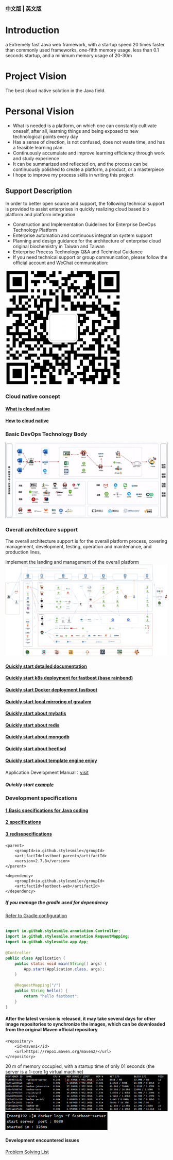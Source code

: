 ### [中文版](README.cn.md) | [英文版](README.md)

# Introduction

a Extremely fast Java web framework, with a startup speed 20 times faster than commonly used frameworks, one-fifth memory usage, less than 0.1 seconds startup, and a minimum memory usage of 20-30m

# Project Vision

The best cloud native solution in the Java field.

# Personal Vision

* What is needed is a platform, on which one can constantly cultivate oneself, after all, learning things and being exposed to new technological points every day
* Has a sense of direction, is not confused, does not waste time, and has a feasible learning plan
* Continuously accumulate and improve learning efficiency through work and study experience
* It can be summarized and reflected on, and the process can be continuously polished to create a platform, a product, or a masterpiece
* I hope to improve my process skills in writing this project

## Support Description

In order to better open source and support, the following technical support is provided to assist enterprises in quickly realizing cloud based bio platform and platform integration

* Construction and Implementation Guidelines for Enterprise DevOps Technology Platform
* Enterprise automation and continuous integration system support
* Planning and design guidance for the architecture of enterprise cloud original biochemistry in Taiwan and Taiwan
* Enterprise Process Technology Q&A and Technical Guidance
* If you need technical support or group communication, please follow the official account and WeChat communication:

<img src="./doc/image/index/java_zhilu_gongzonghao.png">

### Cloud native concept

#### [What is cloud native](doc/云原生/云原生是什么.md)

#### [How to cloud native](doc/云原生/如何云原生.md)

### Basic DevOps Technology Body


<img src="./doc/image/index/fastboot-devOps.png">

### Overall architecture support

The overall architecture support is for the overall platform process, covering management, development, testing, operation and maintenance, and production lines,

Implement the landing and management of the overall platform
<img src="./doc/image/index/tech_design.png">

#### [Quickly start detailed documentation](doc/1.fastboot-start.md)

#### [Quickly start k8s deployment for fastbost (base rainbond)](doc/云原生/Kubernetes/k8s部署简单fastboot.md)

#### [Quickly start Docker deployment fastboot](doc/应用开发手册/docker/docker部署简单应用.md)

#### [Quickly start local mirroring of graalvm](doc/应用开发手册/graalvm/graalvm部署打包本地镜像.md)

#### [Quickly start about mybatis](doc/db/1.fastboot-mybatis.md)

#### [Quickly start about redis](doc/db/2.fastboot-redis.md)

#### [Quickly start about mongodb](doc/db/3.fastboot-mongodb.md)

#### [Quickly start about beetlsql](doc/db/4.fastboot-beetlsql.md)
#### [Quickly start about template engine enjoy](fastboot-example%2Ffastboot-enjoy-example%2Fpom.xml)

Application Development Manual：[visit](doc/应用开发手册/应用开发手册.md)

##### Quickly start [example](fastboot-example/fastboot-web-example)

### Development specifications

#### [1.Basic specifications for Java coding](doc/应用开发手册/开发规范/1.java编码的基本规范.md)

#### [2.specifications](doc/应用开发手册/开发规范/2.mysql规范.md)

#### [3.redisspecifications](doc/应用开发手册/开发规范/3.redis规范.md)

```maven
<parent>
    <groupId>io.github.stylesmile</groupId>
    <artifactId>fastboot-parent</artifactId>
    <version>2.7.8</version>
</parent>
```

```maven
<dependency>
    <groupId>io.github.stylesmile</groupId>
    <artifactId>fastboot-web</artifactId>
</dependency>
```

##### If you manage the gradle used for dependency
[Refer to Gradle configuration](doc/1.fastboot-start-gradle.md)

```java

import io.github.stylesmile.annotation.Controller;
import io.github.stylesmile.annotation.RequestMapping;
import io.github.stylesmile.app.App;

@Controller
public class Application {
    public static void main(String[] args) {
        App.start(Application.class, args);
    }

    @RequestMapping("/")
    public String hello() {
        return "hello fastboot";
    }
}
```

#### After the latest version is released, it may take several days for other image repositories to synchronize the images, which can be downloaded from the original Maven official repository

```maven
<repository>
    <id>maven1</id>
    <url>https://repo1.maven.org/maven2/</url>
</repository>        
```


20 m of memory occupied, with a startup time of only 01 seconds (the server is a 1-core 1g virtual machine)
<img src="./doc/image/index/fastboot-memory.png">
<img src="./doc/image/index/fastboot-start-time.png">

#### Development encountered issues
[Problem Solving List](doc%2F%CE%CA%CC%E2%BD%E2%BE%F6.md)
